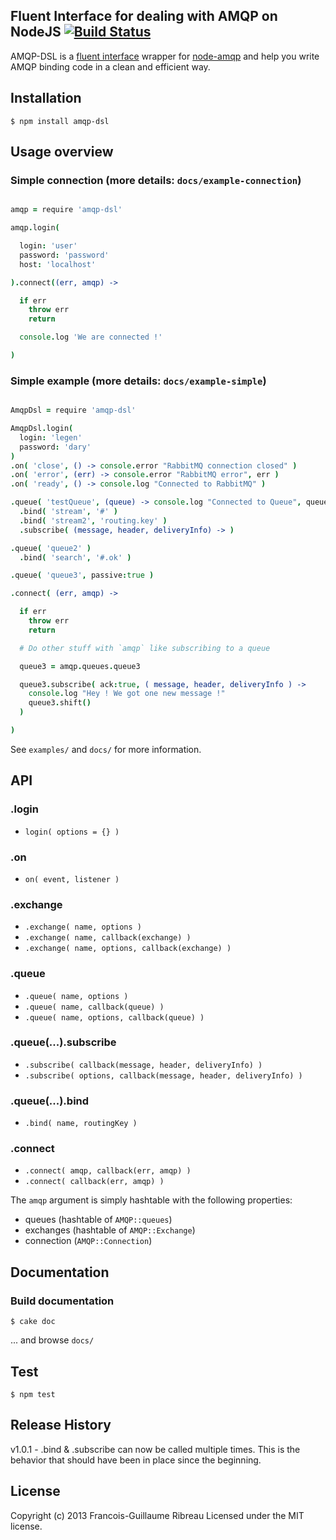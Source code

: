 ## Fluent Interface for dealing with AMQP on NodeJS [![Build Status](https://secure.travis-ci.org/FGRibreau/node-amqp-dsl.png)](http://travis-ci.org/FGRibreau/node-amqp-dsl) ##

AMQP-DSL is a [fluent interface](http://en.wikipedia.org/wiki/Fluent_interface) wrapper for [node-amqp](https://github.com/postwait/node-amqp) and help you write AMQP binding code in a clean and efficient way.

## Installation

    $ npm install amqp-dsl

## Usage overview

### Simple connection (more details: `docs/example-connection`)

```coffeescript

amqp = require 'amqp-dsl'

amqp.login(

  login: 'user'
  password: 'password'
  host: 'localhost'

).connect((err, amqp) ->

  if err
    throw err
    return

  console.log 'We are connected !'

)
```

### Simple example (more details: `docs/example-simple`)

```coffeescript

AmqpDsl = require 'amqp-dsl'

AmqpDsl.login(
  login: 'legen'
  password: 'dary'
)
.on( 'close', () -> console.error "RabbitMQ connection closed" )
.on( 'error', (err) -> console.error "RabbitMQ error", err )
.on( 'ready', () -> console.log "Connected to RabbitMQ" )

.queue( 'testQueue', (queue) -> console.log "Connected to Queue", queue.name )
  .bind( 'stream', '#' )
  .bind( 'stream2', 'routing.key' )
  .subscribe( (message, header, deliveryInfo) -> )

.queue( 'queue2' )
  .bind( 'search', '#.ok' )

.queue( 'queue3', passive:true )

.connect( (err, amqp) ->

  if err
    throw err
    return

  # Do other stuff with `amqp` like subscribing to a queue

  queue3 = amqp.queues.queue3

  queue3.subscribe( ack:true, ( message, header, deliveryInfo ) ->
    console.log "Hey ! We got one new message !"
    queue3.shift()
  )

)
```

See `examples/` and `docs/` for more information.

## API

### .login
 * `login( options = {} )`

### .on
 * `on( event, listener )`

### .exchange
 * `.exchange( name, options )`
 * `.exchange( name, callback(exchange) )`
 * `.exchange( name, options, callback(exchange) )`

### .queue
 * `.queue( name, options )`
 * `.queue( name, callback(queue) )`
 * `.queue( name, options, callback(queue) )`

### .queue(...).subscribe
 * `.subscribe( callback(message, header, deliveryInfo) )`
 * `.subscribe( options, callback(message, header, deliveryInfo) )`

### .queue(...).bind
 * `.bind( name, routingKey )`

### .connect
 * `.connect( amqp, callback(err, amqp) )`
 * `.connect( callback(err, amqp) )`

The `amqp` argument is simply hashtable with the following properties:

 * queues (hashtable of `AMQP::queues`)
 * exchanges (hashtable of `AMQP::Exchange`)
 * connection (`AMQP::Connection`)


## Documentation

### Build documentation
    $ cake doc

... and browse `docs/`

## Test

    $ npm test

## Release History
v1.0.1 - .bind & .subscribe can now be called multiple times. This is the behavior that should have been in place since the beginning.

## License
Copyright (c) 2013 Francois-Guillaume Ribreau
Licensed under the MIT license.
